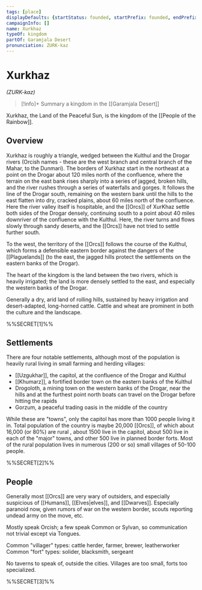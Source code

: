 ```yaml
---
tags: [place]
displayDefaults: {startStatus: founded, startPrefix: founded, endPrefix: destroyed, endStatus: destroyed}
campaignInfo: []
name: Xurkhaz
typeOf: kingdom
partOf: Garamjala Desert
pronunciation: ZURK-kaz
---
```

# Xurkhaz
*(ZURK-kaz)*
>[!info]+ Summary
> a kingdom in the [[Garamjala Desert]]

Xurkhaz, the Land of the Peaceful Sun, is the kingdom of the [[People of the Rainbow]].

## Overview

Xurkhaz is roughly a triangle, wedged between the Kulthul and the Drogar rivers (Orcish names - these are the west branch and central branch of the Mahar, to the Dunmari). The borders of Xurkhaz start in the northeast at a point on the Drogar about 120 miles north of the confluence, where the terrain on the east bank rises sharply into a series of jagged, broken hills, and the river rushes through a series of waterfalls and gorges. It follows the line of the Drogar south, remaining on the western bank until the hills to the east flatten into dry, cracked plains, about 60 miles north of the confluence. Here the river valley itself is hospitable, and the [[Orcs]] of XurKhaz settle both sides of the Drogar densely, continuing south to a point about 40 miles downriver of the confluence with the Kulthul. Here, the river turns and flows slowly through sandy deserts, and the [[Orcs]] have not tried to settle further south. 

To the west, the territory of the [[Orcs]] follows the course of the Kulthul, which forms a defensible eastern border against the dangers of the [[Plaguelands]] (to the east, the jagged hills protect the settlements on the eastern banks of the Drogar). 

The heart of the kingdom is the land between the two rivers, which is heavily irrigated; the land is more densely settled to the east, and especially the western banks of the Drogar. 

Generally a dry, arid land of rolling hills, sustained by heavy irrigation and desert-adapted, long-horned cattle. Cattle and wheat are prominent in both the culture and the landscape. 

%%SECRET[1]%%

## Settlements

There are four notable settlements, although most of the population is heavily rural living in small farming and herding villages:

- [[Uzgukhar]], the capitol, at the confluence of the Drogar and Kulthul
- [[Khumarz]], a fortified border town on the eastern banks of the Kulthul
- Drogoloth, a mining town on the western banks of the Drogar, near the hills and at the furthest point north boats can travel on the Drogar before hitting the rapids
- Gorzum, a peaceful trading oasis in the middle of the country

While these are "towns", only the capitol has more than 1000 people living it in. Total population of the country is maybe 20,000 [[Orcs]], of which about 16,000 (or 80%) are rural , about 1500 live in the capitol, about 500 live in each of the "major" towns, and other 500 live in planned border forts. Most of the rural population lives in numerous (200 or so) small villages of 50-100 people.

%%SECRET[2]%%
## People

Generally most [[Orcs]] are very wary of outsiders, and especially suspicious of [[Humans]], [[Elves|elves]], and [[Dwarves]]. Especially paranoid now, given rumors of war on the western border, scouts reporting undead army on the move, etc.

Mostly speak Orcish; a few speak Common or Sylvan, so communication not trivial except via Tongues. 

Common "villager" types: cattle herder, farmer, brewer, leatherworker
Common "fort" types: solider, blacksmith, sergeant

No taverns to speak of, outside the cities. Villages are too small, forts too specialized.

%%SECRET[3]%%